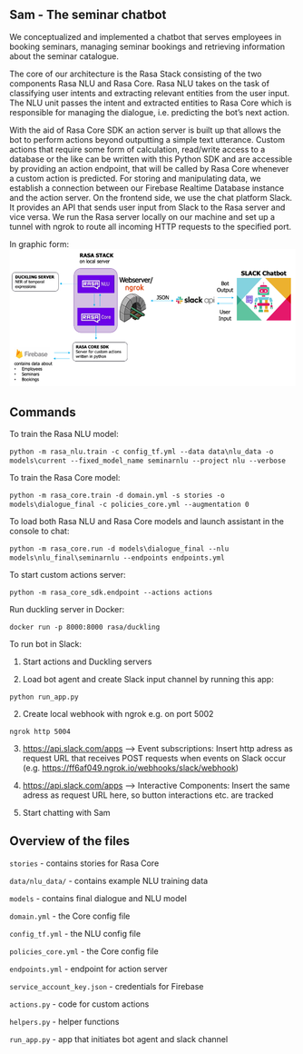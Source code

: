 ## Sam - The seminar chatbot

We conceptualized and implemented a chatbot that serves employees in booking seminars, managing seminar bookings and retrieving information about the seminar catalogue. 

The core of our architecture is the Rasa Stack consisting of the two components Rasa NLU and Rasa Core. Rasa NLU takes on the task of classifying user intents and extracting relevant entities from the user input. The NLU unit passes the intent and extracted entities to Rasa Core which is responsible for managing the dialogue, i.e. predicting the bot’s next action. 

With the aid of Rasa Core SDK an action server is built up that allows the bot to perform actions beyond outputting a simple text utterance. Custom actions that require some form of calculation, read/write access to a database or the like can be written with this Python SDK and are accessible by providing an action endpoint, that will be called by Rasa Core whenever a custom action is predicted. For storing and manipulating data, we establish a connection between our Firebase Realtime Database instance and the action server. On the frontend side, we use the chat platform Slack. It provides an API that sends user input from Slack to the Rasa server and vice versa. We run the Rasa server locally on our machine and set up a tunnel with ngrok to route all incoming HTTP requests to the specified port.

In graphic form: 
![alt text](https://github.com/tobiwalter/seminar_chatbot/blob/master/architecture.png "Architecture")

## Commands 

To train the Rasa NLU model: 
```
python -m rasa_nlu.train -c config_tf.yml --data data\nlu_data -o models\current --fixed_model_name seminarnlu --project nlu --verbose
```

To train the Rasa Core model:
```
python -m rasa_core.train -d domain.yml -s stories -o models\dialogue_final -c policies_core.yml --augmentation 0
```

To load both Rasa NLU and Rasa Core models and launch assistant in the console to chat:
```
python -m rasa_core.run -d models\dialogue_final --nlu models\nlu_final\seminarnlu --endpoints endpoints.yml
```

To start custom actions server:
```
python -m rasa_core_sdk.endpoint --actions actions
```

Run duckling server in Docker:
```
docker run -p 8000:8000 rasa/duckling
```

To run bot in Slack:

1) Start actions and Duckling servers

2) Load bot agent and create Slack input channel by running this app:
```
python run_app.py
```
2) Create local webhook with ngrok e.g. on port 5002
```
ngrok http 5004
```
3) https://api.slack.com/apps --> Event subscriptions: Insert http adress as request URL that receives POST requests when events on Slack occur (e.g. https://ff6af049.ngrok.io/webhooks/slack/webhook) 

4) https://api.slack.com/apps --> Interactive Components: Insert the same adress as request URL here, so button interactions etc. are tracked

5) Start chatting with Sam


## Overview of the files

`stories` - contains stories for Rasa Core

`data/nlu_data/` - contains example NLU training data

`models` - contains final dialogue and NLU model

`domain.yml` - the Core config file 

`config_tf.yml` - the NLU config file

`policies_core.yml` - the Core config file

`endpoints.yml` - endpoint for action server

`service_account_key.json` - credentials for Firebase 

`actions.py` - code for custom actions

`helpers.py` - helper functions 
 
`run_app.py` - app that initiates bot agent and slack channel
 
